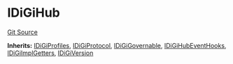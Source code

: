 # IDiGiHub
[Git Source](https://github.com/digiv3rse/protocol-contracts/blob/78826068117a4eb9f5d01837d2d88deb72b92ea0/contracts/misc/PermissionlessCreator.sol)

**Inherits:**
[IDiGiProfiles](/contracts/misc/PermissionlessCreator.sol/interface.IDiGiProfiles.md), [IDiGiProtocol](/contracts/misc/PermissionlessCreator.sol/interface.IDiGiProtocol.md), [IDiGiGovernable](/contracts/misc/PermissionlessCreator.sol/interface.IDiGiGovernable.md), [IDiGiHubEventHooks](/contracts/misc/PermissionlessCreator.sol/interface.IDiGiHubEventHooks.md), [IDiGiImplGetters](/contracts/misc/PermissionlessCreator.sol/interface.IDiGiImplGetters.md), [IDiGiVersion](/contracts/misc/PermissionlessCreator.sol/interface.IDiGiVersion.md)


